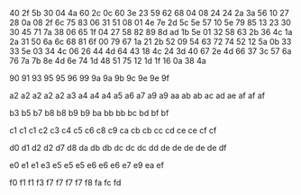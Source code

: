 40
2f  5b
30
04  4a  60
2c
0c	60
3e
23  59  62  68
04
08  24
24
2a  3a	56
10
27  28
0a
08  2f  6c  75	83
06
31  51
08
01  4e  7e
2d
5c  5e
57
10	5e  79	85
13
23  30
30
45	71  7a
38
06  65
1f
04  27	58  82  89  8d
ad
1b	5e
01
32	58	63
2b
36  4c
1a
2a	31  50	6a
6c
68  81
6f
00	79	67
1a
21  2b
52
09  54  63  72	74
52
12	5a
0b
33  33  5e
03
34  4c
06
26  44	4d	64
43
18  4c
24
3d  40	67
2e
4d  66
37
3c  57  6a  76  7a	7b  8e
4d
6e	74
1d
48	51  75
12
1d  1f
16
0a	38  4a

90
91
93
95	95
96
99
9a  9a
9b
9c
9e  9e
9f

a2  a2  a2	a2  a2
a3
a4  a4	a4
a5
a6
a7
a9	a9
aa
ab  ab
ac
ad
ae
af	af	af

b3
b5
b7
b8	b8
b9	b9
ba
bb	bb
bc
bd
bf  bf

c1	c1  c1
c2
c3
c4
c5
c6
c8
c9
ca
cb	cb
cc
cd
ce	ce
cf	cf

d0
d1
d2  d2
d7
d8
da
db	db
dc	dc	dc
dd
de	de	de	de	de
df

e0
e1	e1
e3
e5	e5	e5
e6	e6  e6
e7
e9
ea
ef

f0
f1	f1
f3
f7	f7  f7	f7
f8
fa
fc
fd
